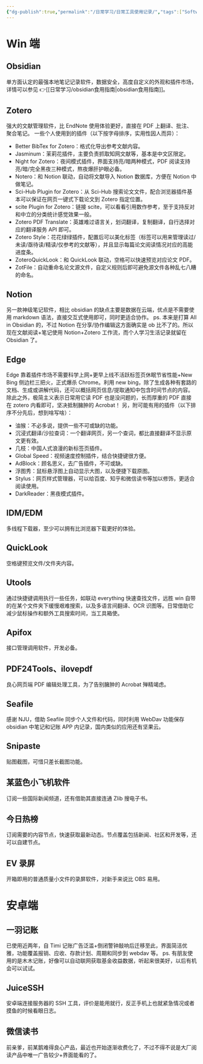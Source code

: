```yaml
---
{"dg-publish":true,"permalink":"/日常学习/日常工具使用记录/","tags":["Software"],"noteIcon":"1","created":"2023-07-14T17:23:36.140+08:00","updated":"2023-08-24T20:54:36.000+08:00"}
---
```


# Win 端

## Obsidian

单方面认定的最强本地笔记记录软件，数据安全，高度自定义的外观和插件市场，详情可以参见 👉[[日常学习/obsidian食用指南\|obsidian食用指南]]。

## Zotero

强大的文献管理软件，比 EndNote 使用体验更好，直接在 PDF 上翻译、批注、聚合笔记。
一些个人使用到的插件（以下按字母排序，实用性因人而异）：

- Better BibTex for Zotero：格式化导出参考文献内容。
- Jasminum：茉莉花插件，主要负责抓取知网文献等，基本是中文区限定。
- Night for Zotero：夜间模式插件，界面支持亮/暗两种模式，PDF 阅读支持亮/暗/完全黑夜三种模式，熬夜爆肝护眼必备。
- Notero：和 Notion 联动，自动将文献导入 Notion 数据库，方便在 Notion 中做笔记。
- Sci-Hub Plugin for Zotero：从 Sci-Hub 搜索论文文件，配合浏览器插件基本可以保证在网页一键式下载论文到 Zotero 指定位置。
- scite Plugin for Zotero：链接 scite，可以看看引用数作参考，至于支持反对和中立的分类统计感觉效果一般。
- Zotero PDF Translate：英雄难过语言关，划词翻译，复制翻译，自行选择对应的翻译服务 API 即可。
- Zotero Style：花花绿绿插件，配置后可以美化标签（标签可以用来管理读过/未读/亟待读/精读/仅参考的文献等），并且显示每篇论文阅读情况对应的高能进度条。
- ZoteroQuickLook：和 QuickLook 联动，空格可以快速预览对应论文 PDF。
- ZotFile：自动重命名论文源文件，自定义规则后即可避免源文件各种乱七八糟的命名。

## Notion

另一款神级笔记软件，相比 obsidian 的缺点主要是数据在云端，优点是不需要使用 markdown 语法，直接交互式使用即可，同时更适合协作。
ps. 本来是打算 All in Obsidian 的，不过 Notion 在分享/协作编辑这方面确实是 ob 比不了的。所以现在文献阅读+笔记使用 Notion+Zotero 工作流，而个人学习生活记录就留在 Obsidian 了。

## Edge

Edge 靠着插件市场不需要科学上网+更早上线不活跃标签页休眠节省性能+New Bing 侧边栏三把火，正式爆杀 Chrome。利用 new bing，除了生成各种有套路的文档、生成或讲解代码，还可以概括网页信息/提取通知中包含时间节点的内容。
除此之外，极简主义表示日常用它读 PDF 也是没问题的，长而厚重的 PDF 直接在 zotero 内看即可，坚决抵制臃肿的 Acrobat！
另，附可能有用的插件（以下排序不分先后，想到啥写啥）：

- 油猴：不必多说，提供一些不可或缺的功能。
- 沉浸式翻译/沙拉查词：一个翻译网页，另一个查词，都比直接翻译不显示原文更有效。
- 几枝：中国人式浪漫的新标签页插件。
- Global Speed：视频速度控制插件，结合快捷键很方便。
- AdBlock：顾名思义，去广告插件，不可或缺。
- 浮图秀：鼠标悬浮图上自动显示大图，以及便捷下载原图。
- Stylus：网页样式管理器，可以给百度、知乎和微信读书等加以修饰，更适合阅读使用。
- DarkReader：黑夜模式插件。

## IDM/EDM

多线程下载器，至少可以拥有比浏览器下载更好的体验。

## QuickLook

空格键预览文件/文件夹内容。

## Utools

通过快捷键调用执行一些任务，如联动 everything 快速查找文件，远胜 win 自带的在某个文件夹下缓慢艰难搜索，以及多语言间翻译、OCR 识图等。日常借助它减少鼠标操作和额外工具搜索时间，当工具箱使。

## Apifox

接口管理调用软件，开发必备。

## PDF24Tools、ilovepdf

良心网页端 PDF 编辑处理工具，为了告别臃肿的 Acrobat 殚精竭虑。

## Seafile

感谢 NJU，借助 Seafile 同步个人文件和代码，同时利用 WebDav 功能保存 obsidian 中笔记和记账 APP 内记录，国内类似的应用还有坚果云。

## Snipaste

贴图截图，可惜只差长截图功能。

## 某蓝色小飞机软件

订阅一些国际新闻频道，还有借助其直接连通 Zlib 搜电子书。

## 今日热榜

订阅需要的内容节点，快速获取最新动态。节点覆盖包括新闻、社区和开发等，还可以自建节点。

## EV 录屏

开箱即用的普通质量小文件的录屏软件，对新手来说比 OBS 易用。

# 安卓端

## 一羽记账

已使用近两年，自 Timi 记账广告泛滥+倒闭警钟敲响后迁移至此，界面简洁优雅，功能覆盖报销、应收、存款计划、周期和同步到 webdav 等。
ps. 有朋友使用的是木木记账，好像可以自动联网获取基金收益数据，听起来很美好，以后有机会可以试试。

## JuiceSSH

安卓端连接服务器的 SSH 工具，评价是能用就行，反正手机上也就紧急情况或者摸鱼的时候看眼日志。

## 微信读书

前亲爹，前某鹅难得良心产品，最近也开始逐渐收费化了，不过不得不说是大厂阅读产品中唯一广告较少+界面能看的了。
